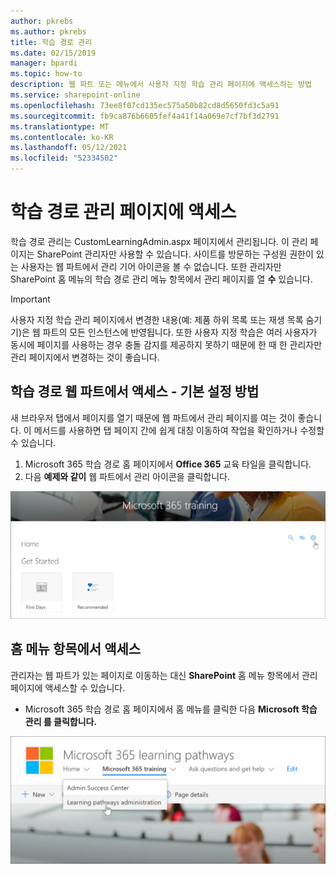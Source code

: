 ```yaml
---
author: pkrebs
ms.author: pkrebs
title: 학습 경로 관리
ms.date: 02/15/2019
manager: bpardi
ms.topic: how-to
description: 웹 파트 또는 메뉴에서 사용자 지정 학습 관리 페이지에 액세스하는 방법
ms.service: sharepoint-online
ms.openlocfilehash: 73ee8f07cd135ec575a50b82cd8d5650fd3c5a91
ms.sourcegitcommit: fb9ca876b6605fef4a41f14a069e7cf7bf3d2791
ms.translationtype: MT
ms.contentlocale: ko-KR
ms.lasthandoff: 05/12/2021
ms.locfileid: "52334502"
---
```

# <a name="access-the-learning-pathways-administration-page"></a>학습 경로 관리 페이지에 액세스

학습 경로 관리는 CustomLearningAdmin.aspx 페이지에서 관리됩니다. 이 관리 페이지는 SharePoint 관리자만 사용할 수 있습니다. 사이트를 방문하는 구성원 권한이 있는 사용자는  웹 파트에서 관리 기어 아이콘을 볼 수 없습니다. 또한 관리자만 SharePoint 홈 메뉴의 학습 경로 관리  메뉴 항목에서 관리 페이지를 열 **수** 있습니다. 

> [!IMPORTANT]
> 사용자 지정 학습 관리 페이지에서 변경한 내용(예: 제품 하위 목록 또는 재생 목록 숨기기)은 웹 파트의 모든 인스턴스에 반영됩니다. 또한 사용자 지정 학습은 여러 사용자가 동시에 페이지를 사용하는 경우 충돌 감지를 제공하지 못하기 때문에 한 때 한 관리자만 관리 페이지에서 변경하는 것이 좋습니다.  

## <a name="access-from-the-learning-pathways-web-part---preferred-method"></a>학습 경로 웹 파트에서 액세스 - 기본 설정 방법
새 브라우저 탭에서 페이지를 열기 때문에 웹 파트에서 관리 페이지를 여는 것이 좋습니다. 이 메서드를 사용하면 탭 페이지 간에 쉽게 대칭 이동하여 작업을 확인하거나 수정할 수 있습니다.  

1. Microsoft 365 학습 경로  홈 페이지에서 **Office 365** 교육 타일을 클릭합니다.
2. 다음 **예제와 같이** 웹 파트에서 관리 아이콘을 클릭합니다.

![손으로 셰이프한 포인터 아이콘은 Microsoft 365 교육 창의 관리 아이콘을 포인트로 합니다.](media/cg-adminaccbtn.png)

## <a name="access-from-the-home-menu-item"></a>홈 메뉴 항목에서 액세스
관리자는 웹 파트가 있는 페이지로 이동하는 대신 **SharePoint** 홈 메뉴 항목에서 관리 페이지에 액세스할 수 있습니다. 

- Microsoft 365 학습 경로 홈 페이지에서 홈  메뉴를 클릭한 다음 **Microsoft 학습 관리 를 클릭합니다.**

![관리 옵션의 손 모양 포인터 아이콘이 포인트입니다.](media/cg-adminaccmenu.png)